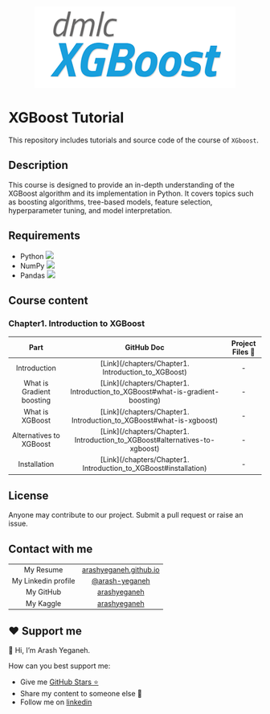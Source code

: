 <p align="center">
    <img alt="xgboost" src="img/xgboost.png">
</p>

# XGBoost Tutorial

This repository includes tutorials and source code of the course of `XGboost`.

## Description

This course is designed to provide an in-depth understanding of the XGBoost algorithm and its implementation in Python. It covers topics such as boosting algorithms, tree-based models, feature selection, hyperparameter tuning, and model interpretation.

## Requirements

* Python ![](https://img.shields.io/badge/-Python-fff6c9?logo=python&logoColor=80c1ed)
* NumPy ![](https://img.shields.io/badge/-NumPy-cedeff?logo=numpy&logoColor=4B73C9)
* Pandas ![](https://img.shields.io/badge/-NumPy-ffe0f1?logo=pandas&logoColor=E00484)

## Course content

### Chapter1. Introduction to XGBoost

|           Part            |                          GitHub Doc                          | Project Files 📁 |
| :-----------------------: | :----------------------------------------------------------: | :-------------: |
|       Introduction        |     [Link](/chapters/Chapter1. Introduction_to_XGBoost)      |        -        |
| What is Gradient boosting | [Link](/chapters/Chapter1. Introduction_to_XGBoost#what-is-gradient-boosting) |        -        |
|      What is XGBoost      | [Link](/chapters/Chapter1. Introduction_to_XGBoost#what-is-xgboost) |        -        |
|  Alternatives to XGBoost  | [Link](/chapters/Chapter1. Introduction_to_XGBoost#alternatives-to-xgboost) |        -        |
|       Installation        | [Link](/chapters/Chapter1. Introduction_to_XGBoost#installation) |        -        |

## License

Anyone may contribute to our project. Submit a pull request or raise an issue.

## Contact with me

|                                                              |      |
| :----------------------------------------------------------: | :-----: |
|  My Resume  |  [arashyeganeh.github.io](https://arashyeganeh.github.io/)  |
| My Linkedin profile | [@arash-yeganeh](https://www.linkedin.com/in/arash-yeganeh/) |
|       My GitHub       | [arashyeganeh](https://github.com/arashyeganeh) |
| My Kaggle | [arashyeganeh](https://www.kaggle.com/arashyeganeh) |

## ❤️ Support me

👋 Hi, I’m Arash Yeganeh.

How can you best support me:

- Give me  [GitHub Stars ⭐](https://github.com/arashyeganeh) 
- Share my content to someone else 👀
- Follow me on [linkedin](https://www.linkedin.com/in/arash-yeganeh)
